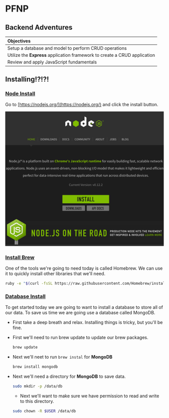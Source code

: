 # PFNP
## Backend Adventures


| Objectives |
| :--- |
| Setup a database and model to perform CRUD operations |
| Utilize the **Express** application framework to create a CRUD application |
| Review and apply JavaScript fundamentals |



## Installing!?!?!

### [Node Install](https://nodejs.org/)

Go to [https://nodejs.org/](https://nodejs.org/) and click the install button.

![images/node_site.png](images/node_site.png)

### [Install Brew](http://brew.sh/)

One of the tools we're going to need today is called Homebrew. We can use it to quickly install other libraries that we'll need.

```bash
ruby -e "$(curl -fsSL https://raw.githubusercontent.com/Homebrew/install/master/install)"
```


### [Database Install](http://docs.mongodb.org/manual/tutorial/install-mongodb-on-os-x/)

To get started today we are going to want to install a database to store all of our data. To save us time we are going use a database called MongoDB. 


* First take a deep breath and relax. Installing things is tricky, but you'll be fine.
* First we'll need to run brew update to update our brew packages.

  ```bash
  brew update
  ```
* Next we'll neet to run `brew instal` for **MongoDB**

  ```bash
  brew install mongodb
  ```

* Next we'll need a directory for **MongoDB** to save data.

  ```bash
  sudo mkdir -p /data/db
  ```

  * Next we'll want to make sure we have permission to read and write to this directory.

  ```bash
  sudo chown -R $USER /data/db
  ```

  



